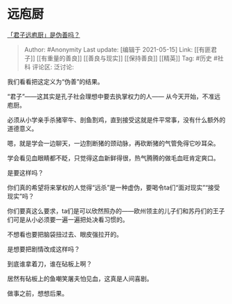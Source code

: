 # 远庖厨
[「君子远庖厨」是伪善吗？](https://www.zhihu.com/question/22341969/answer/1886770714)

> Author: #Anonymity
> Last update: [编辑于 2021-05-15]
> Link: [[有匪君子]] [[有重量的善良]] [[善良与现实]] [[保持善良]] [[精英]]
> Tag: #历史 #社科
> 评论区:
> 泛讨论:

我们看看把这定义为“伪善”的结果。

“君子”——这其实是孔子社会理想中要去执掌权力的人—— 从今天开始，不准远庖厨。

必须从小学亲手杀猪宰牛、剖鱼割鸡，直到接受这就是件平常事，没有什么额外的道德意义。

嗯，就是学会一边聊天，一边割断猪的颈动脉，再砍断猪的气管免得它吵耳朵。

学会看见血眼睛都不眨，只觉得这血新鲜得很，热气腾腾的做毛血旺肯定爽口。

是要这样吗？

你们真的希望将来掌权的人觉得“远杀”是一种虚伪，要喝令ta们“面对现实”“接受现实”吗？

你们要真这么要求，ta们是可以欣然照办的——欧州领主的儿子们和苏丹们的王子们可是从小必须要一遍一遍把处决看习惯的。

不想看也要把脑袋扭过去、眼皮强拉开的。

是想要把剧情改成这样吗？

到底谁拿着刀，谁在砧板上啊？

居然有砧板上的鱼嘲笑屠夫怕见血，这真是人间喜剧。

做事之前，想想后果。

